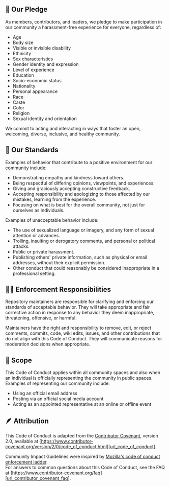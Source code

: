 [url_contributor_covenant_faq]: https://www.contributor-covenant.org/faq
[url_contributor_covenant]: https://www.contributor-covenant.org/
[url_mozilla_diversity]: https://github.com/mozilla/diversity
[url_code_of_conduct]: https://www.contributor-covenant.org/version/2/0/code_of_conduct.html

<!-- ======= -->

## 🤝 Our Pledge

As members, contributors, and leaders, we pledge to make participation in our community a
harassment-free experience for everyone, regardless of:

- Age
- Body size
- Visible or invisible disability
- Ethnicity
- Sex characteristics
- Gender identity and expression
- Level of experience
- Education
- Socio-economic status
- Nationality
- Personal appearance
- Race
- Caste
- Color
- Religion
- Sexual identity and orientation

We commit to acting and interacting in ways that foster an open, welcoming, diverse,
inclusive, and healthy community.

<!-- ======= -->

## 📃 Our Standards

Examples of behavior that contribute to a positive environment for our community include:

- Demonstrating empathy and kindness toward others.
- Being respectful of differing opinions, viewpoints, and experiences.
- Giving and graciously accepting constructive feedback.
- Accepting responsibility and apologizing to those affected by our mistakes, learning from the experience.
- Focusing on what is best for the overall community, not just for ourselves as individuals.

Examples of unacceptable behavior include:

- The use of sexualized language or imagery, and any form of sexual attention or advances.
- Trolling, insulting or derogatory comments, and personal or political attacks.
- Public or private harassment.
- Publishing others' private information, such as physical or email addresses, without their explicit permission.
- Other conduct that could reasonably be considered inappropriate in a professional setting.

<!-- ======= -->

## 🧑‍⚖️ Enforcement Responsibilities

Repository maintainers are responsible for clarifying and enforcing our standards of
acceptable behavior. They will take appropriate and fair corrective action in response to
any behavior they deem inappropriate, threatening, offensive, or harmful.

Maintainers have the right and responsibility to remove, edit, or reject comments,
commits, code, wiki edits, issues, and other contributions that do not align with this
Code of Conduct. They will communicate reasons for moderation decisions when appropriate.

<!-- ======= -->

## 🔎 Scope

This Code of Conduct applies within all community spaces and also when an individual is
officially representing the community in public spaces. Examples of representing our
community include:

- Using an official email address
- Posting via an official social media account
- Acting as an appointed representative at an online or offline event

<!-- ======= -->

## 🪶 Attribution

This Code of Conduct is adapted from the
[Contributor Covenant][url_contributor_covenant], version 2.0, available at
[https://www.contributor-covenant.org/version/2/0/code_of_conduct.html][url_code_of_conduct].

Community Impact Guidelines were inspired by
[Mozilla's code of conduct enforcement ladder][url_mozilla_diversity].  
For answers to common questions about this Code of Conduct, see the FAQ at
[https://www.contributor-covenant.org/faq][url_contributor_covenant_faq].
